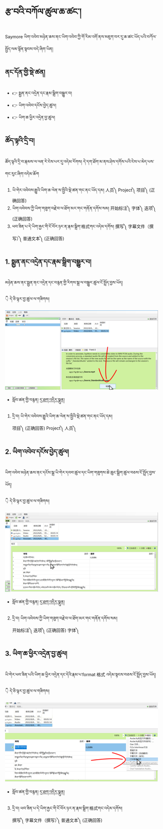 # རྩ་བའི་བཀོལ་ཚུལ་ཆ་ཚང་།

Saymore ཡིག་འབེབ་མཉེན་ཆས་ནང་ཡིག་འབེབ་ཀྱི་གོ་རིམ་འགོ་ནས་མཇུག་བར་དུ་ཆ་ཚང་ཡོད་པའི་བཀོལ་སྤྱོད་ལམ་སྟོན་སྟབས་བདེ་ཞིག་ཡིན།

## ནང་དོན་གྱི་སྡེ་ཚན།

- 👉 སྨྱན་ནང་འདྲེན་དང་རྣམ་སྒྲིག་བསྒྱུར་བ།
- 👉 ཡིག་འབེབ་དངོས་བྱེད་ཚུལ།
- 👉 ཡིག་ཆ་ཕྱིར་འདྲེན་བྱ་ཚུལ།

## ཚོད་ལྟའི་དྲི་བ།

ཚོད་ལྟའི་དྲི་བ་རྣམས་ལ་ལན་རེ་ངེས་པར་དུ་འདེམ་རོགས། དེ་དག་ཐོག་མ་ནས་ཤེས་དགོས་པའི་ངེས་པ་མེད་པས་གང་རུང་ཞིག་འདེམ་ཆོག

1. ཡི་གེར་འབེབས་རྒྱུའི་ཡིག་ཆ་ལེན་ས་སྤྱིའི་སྡེ་ཚན་གང་ནང་ཡོད་དམ། 人员༽ Project༽ 项目༽ (正确回答)
2. ཡིག་འབེབས་ཀྱི་ཡིག་གཟུག་བརྗེ་བ་ལ་ཐོག་མར་གང་གནོན་དགོས་སམ། 开始标注༽ 字体༽ 迭项༽ (正确回答)
3. ཕབ་ཟིན་པ་དེ་ཡིག་རྐྱང་གི་ངོ་བོར་ཉར་ན་རྣམ་སྒྲིག་格式གང་འདེམ་དགོས། 撰写༽ 字幕文件（撰写）༽ 普通文本༽ (正确回答)

## 1. སྨྱན་ནང་འདྲེན་དང་རྣམ་སྒྲིག་བསྒྱུར་བ།

མཉེན་ཆས་ནང་སྨྱན་ནང་འདྲེན་དང་བརྙན་གྱི་རིགས་སྒྲ་ལ་བསྒྱུར་ཚུལ་ངོ་སྤྲོད་བྱས་ཡོད།

👇 དེ་ཅི་ལྟར་བྱ་ཚུལ་ལ་གཟིགས།

![800](images/000001.png)

- སློབ་ཚན་གྱི་བརྙན། [དྲ་ཐག་འདིར་སྣུན།](https://drive.google.com/file/d/1mTk6PXlw5a0lknVmY3vcrjW2GzA5hDyG/view?usp=sharing)

1. དྲི་བ། ཡི་གེར་འབེབས་རྒྱུའི་ཡིག་ཆ་ལེན་ས་སྤྱིའི་སྡེ་ཚན་གང་ནང་ཡོད་དམ།  
项目༽ (正确回答) Project༽ 人员༽

## 2. ཡིག་འབེབ་དངོས་བྱེད་ཚུལ།

ཡིག་འབེབ་མཉེན་ཆས་ནང་དངོས་སྒྲ་ཡི་གེར་དབབ་ཚུལ་དང་ཡིག་གཟུགས་ཆེ་ཆུང་སྒྲིག་ཚུལ་བཅས་ངོ་སྤྲོད་བྱས་ཡོད།

👇 དེ་ཅི་ལྟར་བྱ་ཚུལ་ལ་གཟིགས།

![800](images/000002.png)


- སློབ་ཚན་གྱི་བརྙན། [དྲ་ཐག་འདིར་སྣུན།](https://drive.google.com/file/d/1JtUJo8bEwxV22D4NDxMJ6PftVeG_WA_n/view?usp=sharing)

2. དྲི་བ། ཡིག་འབེབས་ཀྱི་ཡིག་གཟུག་བརྗེ་བ་ལ་ཐོག་མར་གང་གནོན་དགོས་སམ།  
开始标注༽ 迭项༽ (正确回答) 字体༽

## 3. ཡིག་ཆ་ཕྱིར་འདྲེན་བྱ་ཚུལ།

ཡི་གེར་ཕབ་ཟིན་པའི་ཡིག་ཆ་ཕྱིར་འདྲེན་དང་དེའི་རྣམ་པ་format 格式 འདེམ་སྟངས་བཅས་ངོ་སྤྲོད་བྱས་ཡོད།

👇 དེ་ཅི་ལྟར་བྱ་ཚུལ་ལ་གཟིགས།

![800](images/000003.png)
 

- སློབ་ཚན་གྱི་བརྙན། [དྲ་ཐག་འདིར་སྣུན།](https://drive.google.com/file/d/1j98o2OOfPXHSKLbpXLo3_ONlzEjB1JH_/view?usp=sharing)

3. དྲི་བ། ཕབ་ཟིན་པ་དེ་ཡིག་རྐྱང་གི་ངོ་བོར་ཉར་ན་རྣམ་སྒྲིག་格式གང་འདེམ་དགོས།  
撰写༽ 字幕文件（撰写）༽ 普通文本༽ (正确回答)
